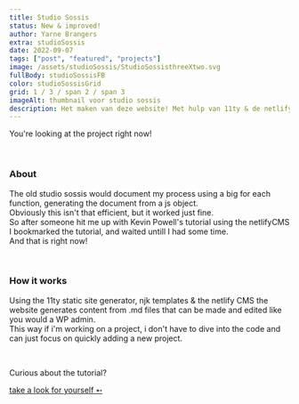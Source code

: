 ```yaml
---
title: Studio Sossis
status: New & improved!
author: Yarne Brangers
extra: studioSossis
date: 2022-09-07
tags: ["post", "featured", "projects"]
image: /assets/studioSossis/StudioSossisthreeXtwo.svg
fullBody: studioSossisFB
color: studioSossisGrid
grid: 1 / 3 / span 2 / span 3
imageAlt: thumbnail voor studio sossis
description: Het maken van deze website! Met hulp van 11ty & de netlify CMS, allemaal dankzij een tutorial van Kevin Powell
---
```


<p>You're looking at the project right now!<p><br>
<h3>About</h3>
<p>The old studio sossis would document my process using a big for each function, generating the document from a js object.<br> Obviously this isn't that efficient, but it worked just fine.<br>So after someone hit me up with Kevin Powell's tutorial using the netlifyCMS I bookmarked the tutorial, and waited untill I had some time.<br> And that is right now!</p><br>
<h3>How it works</h3>
<p>Using the 11ty static site generator, njk templates & the netlify CMS the website generates content from .md files that can be made and edited like you would a WP admin.<br>This way if i'm working on a project, i don't have to dive into the code and can just focus on quickly adding a new project.</p><br>

Curious about the tutorial?

[take a look for yourself ➵](https://youtu.be/4wD00RT6d-g)
